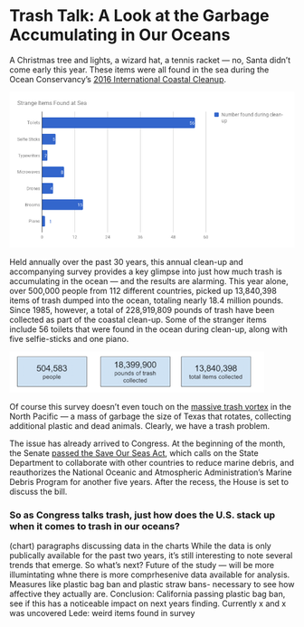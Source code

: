 # Trash Talk: A Look at the Garbage Accumulating in Our Oceans

A Christmas tree and lights, a wizard hat, a tennis racket — no, Santa didn’t come early this year. These items were all found in the sea during the Ocean Conservancy’s [2016 International Coastal Cleanup](https://oceanconservancy.org/wp-content/uploads/2017/06/2017_ICC_Report_.pdf). 

![Alt-Text](strange.png)

Held annually over the past 30 years, this annual clean-up and accompanying survey provides a key glimpse into just how much trash is accumulating in the ocean — and the results are alarming. This year alone, over 500,000 people from 112 different countries, picked up 13,840,398 items of trash dumped into the ocean, totaling nearly 18.4 million pounds. Since 1985, however, a total of 228,919,809 pounds of trash have been collected as part of the coastal clean-up. Some of the stranger items include 56 toilets that were found in the ocean during clean-up, along with five selfie-sticks and one piano. 

![Alt-Text](trash.png)

Of course this survey doesn’t even touch on the [massive trash vortex](http://www.greenpeace.org/international/en/campaigns/oceans/fit-for-the-future/pollution/trash-vortex/) in the North Pacific — a mass of garbage the size of Texas that rotates, collecting additional plastic and dead animals. Clearly, we have a trash problem. 

The issue has already arrived to Congress. At the beginning of the month, the Senate [passed the Save Our Seas Act](https://oceanconservancy.org/blog/2017/08/07/senate-passes-save-seas-act/), which calls on the State Department to collaborate with other countries to reduce marine debris, and reauthorizes the National Oceanic and Atmospheric Administration’s Marine Debris Program for another five years. After the recess, the House is set to discuss the bill. 

### So as Congress talks trash, just how does the U.S. stack up when it comes to trash in our oceans?
(chart) 
paragraphs discussing data in the charts
While the data is only publically available for the past two years, it’s still interesting to note several trends that emerge. 
So what’s next?
Future of the study — will be more illumintating whne there is more comprhesenive data available for analysis. 
Measures like plastic bag ban and plastic straw bans- necessary to see how affective they actually are. 
Conclusion: California passing plastic bag ban, see if this has a noticeable impact on next years finding. Currently x and x was uncovered 
Lede: weird items found in survey 
 
